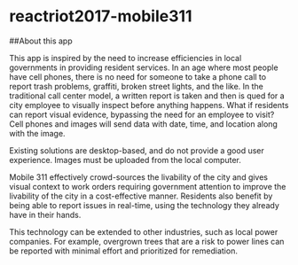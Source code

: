# reactriot2017-mobile311

##About this app

This app is inspired by the need to increase efficiencies in local governments in providing resident services.
In an age where most people have cell phones, there is no need for someone to take a phone call to report trash problems, graffiti, broken street lights, and the like. In the traditional call center model, a written report is taken and then is qued for a city employee to visually inspect before anything happens. What if residents can report visual evidence, bypassing the need for an employee to visit? Cell phones and images will send data with date, time, and location along with the image.

Existing solutions are desktop-based, and do not provide a good user experience. Images must be uploaded from the local computer.

Mobile 311 effectively crowd-sources the livability of the city and gives visual context to work orders requiring government attention to improve the livability of the city in a cost-effective manner. Residents also benefit by being able to report issues in real-time, using the technology they already have in their hands.

This technology can be extended to other industries, such as local power companies. For example, overgrown trees that are a risk to power lines can be reported with minimal effort and prioritized for remediation.
